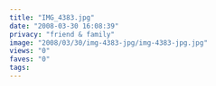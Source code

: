 ```yaml
---
title: "IMG_4383.jpg"
date: "2008-03-30 16:08:39"
privacy: "friend & family"
image: "2008/03/30/img-4383-jpg/img-4383-jpg.jpg"
views: "0"
faves: "0"
tags:
---
```


